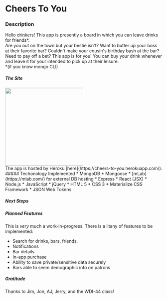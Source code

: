 
# Cheers To You  
### Description  
Hello drinkers! This app is presently a board in which you can leave drinks for friends*.  
Are you out on the town but your bestie isn't? Want to butter up your boss at their favorite bar? Couldn't make your cousin's birthday bash at the bar? Need to pay off a bet? This app is for you! You can buy your drink whenever and leave it for your intended to pick up at their leisure.  
\*(if you know mongo CLI)
<br>
##### The Site
<img src="http://i.imgur.com/Gk2MoyE.png" width="250">
<br>
The app is hosted by Heroku [here](https://cheers-to-you.herokuapp.com/).  
<br>
##### Techonology Implemented  
* MongoDB
* Mongoose
* [mLab](https://mlab.com/) for external DB hosting
* Express
* React (JSX)
* Node.js
* JavaScript
* jQuery
* HTML 5
* CSS 3
* Materialize CSS Framework
* JSON Web Tokens

##### Next Steps  
##### Planned Features
This is *very* much a work-in-progress. There is a litany of features to be implemented:
* Search for drinks, bars, friends.
* Notifications
* Bar details
* In-app purchase
* Ability to save private/sensitive data securely
* Bars able to seem demographic info on patrons


##### Gratitude  
Thanks to Jim, Jon, AJ, Jerry, and the WDI-44 class!
